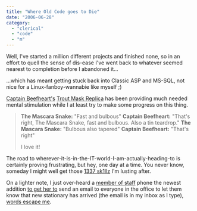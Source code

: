 ```yaml
---
title: "Where Old Code goes to Die"
date: "2006-06-28"
category:
  - "clerical"
  - "code"
  - "m"
---
```


Well, I've started a million different projects and finished none, so in an effort to quell the sense of dis-ease I've went back to whatever seemed nearest to completion before I abandoned it...

...which has meant getting stuck back into Classic ASP and MS-SQL, not nice for a Linux-fanboy-wannabie like myself ;)

[Captain Beefheart's](http://www.beefheart.com/) [Trout Mask Replica](http://en.wikipedia.org/wiki/Trout_Mask_Replica) has been providing much needed mental stimulation while I at least try to make some progress on this thing.

> **The Mascara Snake:** "Fast and bulbous" **Captain Beefheart:** "That's right, The Mascara Snake, fast and bulbous. Also a tin teardrop." **The Mascara Snake:** "Bulbous also tapered" **Captain Beefheart:** "That's right"
> 
> I love it!

The road to wherever-it-is-in-the-IT-world-I-am-actually-heading-to is certainly proving frustrating, but hey, one day at a time. You never know, someday I might well get those [1337 sk1llz](http://en.wikiquote.org/wiki/Napoleon_Dynamite#Napoleon_Dynamite) I'm lusting after.

On a lighter note, I just over-heard a [member of staff](http://lifelong.disappointment.com/) phone the newest addition [to get her to](http://www.urbandictionary.com/define.php?term=control+freak) send an email to everyone in the office to let them know that new stationary has arrived (the email is in my inbox as I type), [words escape me](http://www.pointlesswasteoftime.com/).
